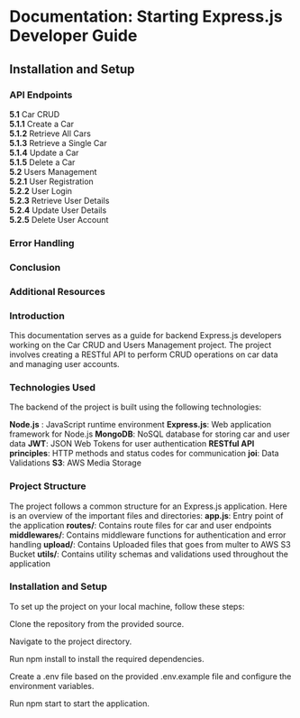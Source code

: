 # Documentation: Starting Express.js Developer Guide

  ## Installation and Setup

 ### API Endpoints
 
 **5.1**  Car CRUD <br>
**5.1.1** Create a Car <br>
**5.1.2** Retrieve All Cars <br>
**5.1.3** Retrieve a Single Car <br>
**5.1.4** Update a Car <br>
**5.1.5** Delete a Car <br>
**5.2**   Users Management <br>
**5.2.1** User Registration <br>
**5.2.2** User Login <br>
**5.2.3** Retrieve User Details <br>
**5.2.4** Update User Details <br>
**5.2.5** Delete User Account <br>

### Error Handling

### Conclusion

### Additional Resources

### Introduction
This documentation serves as a guide for backend Express.js developers working on the Car CRUD and Users Management project. The project involves creating a RESTful API to perform CRUD operations on car data and managing user accounts.

### Technologies Used
The backend of the project is built using the following technologies:

**Node.js** : JavaScript runtime environment
**Express.js**: Web application framework for Node.js
**MongoDB**: NoSQL database for storing car and user data
**JWT**: JSON Web Tokens for user authentication
**RESTful API principles**: HTTP methods and status codes for communication
**joi**: Data Validations
**S3**: AWS Media Storage
### Project Structure
The project follows a common structure for an Express.js application. Here is an overview of the important files and directories:
**app.js**: Entry point of the application
**routes/**: Contains route files for car and user endpoints
**middlewares/**: Contains middleware functions for authentication and error handling
**upload/**: Contains Uploaded files that goes from multer to AWS S3 Bucket
**utils/**: Contains utility schemas and validations used throughout the application
### Installation and Setup
To set up the project on your local machine, follow these steps:

Clone the repository from the provided source.

Navigate to the project directory.

Run npm install to install the required dependencies.

Create a .env file based on the provided .env.example file and configure the environment variables.

Run npm start to start the application.

